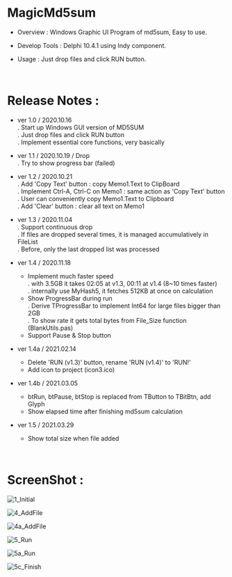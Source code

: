 # MagicMd5sum

- Overview : Windows Graphic UI Program of md5sum, Easy to use.

- Develop Tools : Delphi 10.4.1 using Indy component.

- Usage : Just drop files and click RUN button.

<br/>

# Release Notes :

- ver 1.0 / 2020.10.16 \
  . Start up Windows GUI version of MD5SUM \
  . Just drop files and click RUN button \
  . Implement essential core functions, very basically

- ver 1.1 / 2020.10.19 / Drop \
  . Try to show progress bar (failed)

- ver 1.2 / 2020.10.21 \
  . Add 'Copy Text' button : copy Memo1.Text to ClipBoard \
  . Implement Ctrl-A, Ctrl-C on Memo1 : same action as 'Copy Text' button \
  . User can conveniently copy Memo1.Text to Clipboard \
  . Add 'Clear' button : clear all text on Memo1

- ver 1.3 / 2020.11.04 \
  . Support continuous drop \
  . If files are dropped several times, it is managed accumulatively in FileList \
  . Before, only the last dropped list was processed

- ver 1.4 / 2020.11.18
  - Implement much faster speed \
    . with 3.5GB it takes 02:05 at v1.3, 00:11 at v1.4 (8~10 times faster) \
	. internally use MyHash5, it fetches 512KB at once on calculation
  - Show ProgressBar during run \
    . Derive TProgressBar to implement Int64 for large files bigger than 2GB \
    . To show rate it gets total bytes from File_Size function (BlankUtils.pas)
  - Support Pause & Stop button

- ver 1.4a / 2021.02.14
  - Delete 'RUN (v1.3)' button, rename 'RUN (v1.4)' to 'RUN!'
  - Add icon to project (icon3.ico)

- ver 1.4b / 2021.03.05
  - btRun, btPause, btStop is replaced from TButton to TBitBtn, add Glyph
  - Show elapsed time after finishing md5sum calculation

- ver 1.5 / 2021.03.29
  - Show total size when file added


<br/>

# ScreenShot :

![1_Initial](https://user-images.githubusercontent.com/26485313/112787569-c2ef7f80-9093-11eb-8157-20ffb5159488.png)

![4_AddFile](https://user-images.githubusercontent.com/26485313/112787581-cbe05100-9093-11eb-957d-a883dc911b34.png)

![4a_AddFile](https://user-images.githubusercontent.com/26485313/112787585-ce42ab00-9093-11eb-8e45-b64210606a60.png)

![5_Run](https://user-images.githubusercontent.com/26485313/112787597-d39ff580-9093-11eb-820d-ff1369f09f5f.png)

![5a_Run](https://user-images.githubusercontent.com/26485313/112787606-d864a980-9093-11eb-999f-845b827aa593.png)

![5c_Finish](https://user-images.githubusercontent.com/26485313/112787608-da2e6d00-9093-11eb-84f1-97c9ab83911a.png)

<br/><br/>
